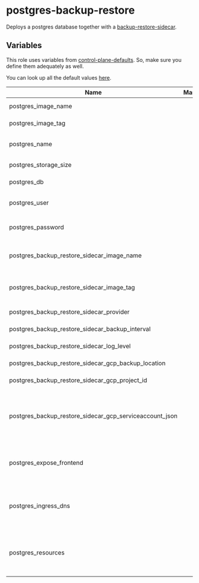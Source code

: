 # postgres-backup-restore

Deploys a postgres database together with a [backup-restore-sidecar](https://github.com/metal-stack/backup-restore-sidecar).

## Variables

This role uses variables from [control-plane-defaults](control-plane). So, make sure you define them adequately as well.

You can look up all the default values [here](defaults/main/main.yaml).

| Name                                                    | Mandatory | Description                                                              |
| ------------------------------------------------------- | --------- | ------------------------------------------------------------------------ |
| postgres_image_name                                     |           | Image version of the postgres                                            |
| postgres_image_tag                                      |           | Image tag of the postgres                                                |
| postgres_name                                           |           | The name of the postgres instance                                        |
| postgres_storage_size                                   |           | The size of the PVC                                                      |
| postgres_db                                             |           | The name of the database                                                 |
| postgres_user                                           |           | The user of the postgres database                                        |
| postgres_password                                       |           | The password of the postgres database                                    |
| postgres_backup_restore_sidecar_image_name              |           | Image version of the backup-restore-sidecar                              |
| postgres_backup_restore_sidecar_image_tag               |           | Image tag of the backup-restore-sidecar                                  |
| postgres_backup_restore_sidecar_provider                |           | The backup provider                                                      |
| postgres_backup_restore_sidecar_backup_interval         |           | The backup interval                                                      |
| postgres_backup_restore_sidecar_log_level               |           | The log level of the sidecar                                             |
| postgres_backup_restore_sidecar_gcp_backup_location     |           | Location of the GCP bucket                                               |
| postgres_backup_restore_sidecar_gcp_project_id          |           | GCP project name                                                         |
| postgres_backup_restore_sidecar_gcp_serviceaccount_json |           | GCP Serviceaccount JSON string (service account requires bucket access)  |
| postgres_expose_frontend                                |           | Exposes the postgres over ingress (only use for dev environments)        |
| postgres_ingress_dns                                    |           | The virtual host to reach the postgres frontend when exposed via ingress |
| postgres_resources                                      |           | The kubernetes resources for the actual postgres container               |
